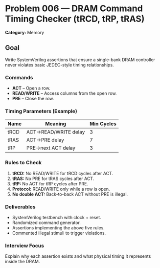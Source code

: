 # Problem 006 — DRAM Command Timing Checker (tRCD, tRP, tRAS)

**Category:** Memory  

## Goal
Write SystemVerilog assertions that ensure a single-bank DRAM controller never violates basic
JEDEC-style timing relationships.

### Commands
* **ACT** – Open a row.  
* **READ/WRITE** – Access columns from the open row.  
* **PRE** – Close the row.  

### Timing Parameters (Example)
| Name | Meaning | Min Cycles |
|------|----------|------------|
| tRCD | ACT→READ/WRITE delay | 3 |
| tRAS | ACT→PRE delay | 7 |
| tRP  | PRE→next ACT delay | 3 |

### Rules to Check
1. **tRCD:** No READ/WRITE for tRCD cycles after ACT.  
2. **tRAS:** No PRE for tRAS cycles after ACT.  
3. **tRP:** No ACT for tRP cycles after PRE.  
4. **Protocol:** READ/WRITE only while a row is open.  
5. **No double ACT:** Back-to-back ACT without PRE is illegal.

### Deliverables
* SystemVerilog testbench with clock + reset.  
* Randomized command generator.  
* Assertions implementing the above five rules.  
* Commented illegal stimuli to trigger violations.

### Interview Focus
Explain why each assertion exists and what physical timing it represents inside the DRAM.
